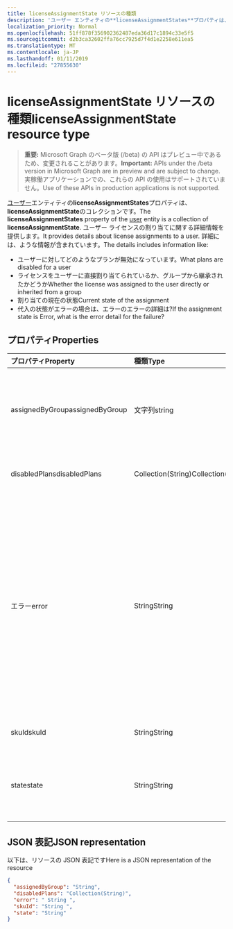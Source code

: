 ```yaml
---
title: licenseAssignmentState リソースの種類
description: 'ユーザー エンティティの**licenseAssignmentStates**プロパティは、 **licenseAssignmentState**のコレクションです。 ユーザー ライセンスの割り当てに関する詳細情報を提供します。 詳細には、ような情報が含まれています。  '
localization_priority: Normal
ms.openlocfilehash: 51ff878f356902362487eda36d17c1894c33e5f5
ms.sourcegitcommit: d2b3ca32602ffa76cc7925d7f4d1e2258e611ea5
ms.translationtype: MT
ms.contentlocale: ja-JP
ms.lasthandoff: 01/11/2019
ms.locfileid: "27855630"
---
```

# <a name="licenseassignmentstate-resource-type"></a><span data-ttu-id="b7687-105">licenseAssignmentState リソースの種類</span><span class="sxs-lookup"><span data-stu-id="b7687-105">licenseAssignmentState resource type</span></span>

> <span data-ttu-id="b7687-106">**重要:** Microsoft Graph のベータ版 (/beta) の API はプレビュー中であるため、変更されることがあります。</span><span class="sxs-lookup"><span data-stu-id="b7687-106">**Important:** APIs under the /beta version in Microsoft Graph are in preview and are subject to change.</span></span> <span data-ttu-id="b7687-107">実稼働アプリケーションでの、これらの API の使用はサポートされていません。</span><span class="sxs-lookup"><span data-stu-id="b7687-107">Use of these APIs in production applications is not supported.</span></span>

<span data-ttu-id="b7687-108">[ユーザー](user.md)エンティティの**licenseAssignmentStates**プロパティは、 **licenseAssignmentState**のコレクションです。</span><span class="sxs-lookup"><span data-stu-id="b7687-108">The **licenseAssignmentStates** property of the [user](user.md) entity is a collection of **licenseAssignmentState**.</span></span> <span data-ttu-id="b7687-109">ユーザー ライセンスの割り当てに関する詳細情報を提供します。</span><span class="sxs-lookup"><span data-stu-id="b7687-109">It provides details about license assignments to a user.</span></span> <span data-ttu-id="b7687-110">詳細には、ような情報が含まれています。</span><span class="sxs-lookup"><span data-stu-id="b7687-110">The details includes information like:</span></span>  

 - <span data-ttu-id="b7687-111">ユーザーに対してどのようなプランが無効になっています。</span><span class="sxs-lookup"><span data-stu-id="b7687-111">What plans are disabled for a user</span></span>
 - <span data-ttu-id="b7687-112">ライセンスをユーザーに直接割り当てられているか、グループから継承されたかどうか</span><span class="sxs-lookup"><span data-stu-id="b7687-112">Whether the license was assigned to the user directly or inherited from a group</span></span>
 - <span data-ttu-id="b7687-113">割り当ての現在の状態</span><span class="sxs-lookup"><span data-stu-id="b7687-113">Current state of the assignment</span></span>
 - <span data-ttu-id="b7687-114">代入の状態がエラーの場合は、エラーのエラーの詳細は?</span><span class="sxs-lookup"><span data-stu-id="b7687-114">If the assignment state is Error, what is the error detail for the failure?</span></span> 


## <a name="properties"></a><span data-ttu-id="b7687-115">プロパティ</span><span class="sxs-lookup"><span data-stu-id="b7687-115">Properties</span></span>
| <span data-ttu-id="b7687-116">プロパティ</span><span class="sxs-lookup"><span data-stu-id="b7687-116">Property</span></span>     | <span data-ttu-id="b7687-117">種類</span><span class="sxs-lookup"><span data-stu-id="b7687-117">Type</span></span>   |<span data-ttu-id="b7687-118">説明</span><span class="sxs-lookup"><span data-stu-id="b7687-118">Description</span></span>|
|:---------------|:--------|:----------|
|<span data-ttu-id="b7687-119">assignedByGroup</span><span class="sxs-lookup"><span data-stu-id="b7687-119">assignedByGroup</span></span>|<span data-ttu-id="b7687-120">文字列</span><span class="sxs-lookup"><span data-stu-id="b7687-120">string</span></span>|<span data-ttu-id="b7687-121">このライセンスを割り当てられるグループの id。</span><span class="sxs-lookup"><span data-stu-id="b7687-121">The id of the group that assigns this license.</span></span> <span data-ttu-id="b7687-122">割り当てがダイレクトに割り当てられたライセンスの場合は、このフィールドは Null になります。</span><span class="sxs-lookup"><span data-stu-id="b7687-122">If the assignment is a direct-assigned license, this field will be Null.</span></span> <span data-ttu-id="b7687-123">読み取り専用です。</span><span class="sxs-lookup"><span data-stu-id="b7687-123">Read-Only.</span></span>|
|<span data-ttu-id="b7687-124">disabledPlans</span><span class="sxs-lookup"><span data-stu-id="b7687-124">disabledPlans</span></span>|<span data-ttu-id="b7687-125">Collection(String)</span><span class="sxs-lookup"><span data-stu-id="b7687-125">Collection(String)</span></span>|<span data-ttu-id="b7687-126">この割り当て内で無効になっているサービス プランです。</span><span class="sxs-lookup"><span data-stu-id="b7687-126">The service plans that are disabled in this assignment.</span></span> <span data-ttu-id="b7687-127">読み取り専用です。</span><span class="sxs-lookup"><span data-stu-id="b7687-127">Read-Only.</span></span>|
|<span data-ttu-id="b7687-128">エラー</span><span class="sxs-lookup"><span data-stu-id="b7687-128">error</span></span>|<span data-ttu-id="b7687-129">String</span><span class="sxs-lookup"><span data-stu-id="b7687-129">String</span></span>|<span data-ttu-id="b7687-130">ライセンスの割り当てエラーです。</span><span class="sxs-lookup"><span data-stu-id="b7687-130">License assignment failure error.</span></span> <span data-ttu-id="b7687-131">ライセンスが正常に割り当てられると、このフィールドが Null になります。</span><span class="sxs-lookup"><span data-stu-id="b7687-131">If the license is assigned successfully, this field will be Null.</span></span> <span data-ttu-id="b7687-132">読み取り専用です。</span><span class="sxs-lookup"><span data-stu-id="b7687-132">Read-Only.</span></span> <span data-ttu-id="b7687-133">使用可能な値: `CountViolation`、 `MutuallyExclusiveViolation`、 `DependencyViolation`、 `ProhibitedInUsageLocationViolation`、`UniquenessViolation`と`Others`。</span><span class="sxs-lookup"><span data-stu-id="b7687-133">Possible values: `CountViolation`, `MutuallyExclusiveViolation`, `DependencyViolation`, `ProhibitedInUsageLocationViolation`, `UniquenessViolation`, and `Others`.</span></span> <span data-ttu-id="b7687-134">エラーを特定し、ライセンスの割り当てを解決する方法の詳細について参照してください[ここで](https://docs.microsoft.com/azure/active-directory/users-groups-roles/licensing-groups-resolve-problems)。</span><span class="sxs-lookup"><span data-stu-id="b7687-134">For more information on how to identify and resolve license assignment errors see [here](https://docs.microsoft.com/azure/active-directory/users-groups-roles/licensing-groups-resolve-problems).</span></span>|
|<span data-ttu-id="b7687-135">skuId</span><span class="sxs-lookup"><span data-stu-id="b7687-135">skuId</span></span>|<span data-ttu-id="b7687-136">String</span><span class="sxs-lookup"><span data-stu-id="b7687-136">String</span></span>|<span data-ttu-id="b7687-137">SKU の一意識別子。</span><span class="sxs-lookup"><span data-stu-id="b7687-137">The unique identifier for the SKU.</span></span> <span data-ttu-id="b7687-138">読み取り専用です。</span><span class="sxs-lookup"><span data-stu-id="b7687-138">Read-Only.</span></span>|
|<span data-ttu-id="b7687-139">state</span><span class="sxs-lookup"><span data-stu-id="b7687-139">state</span></span>|<span data-ttu-id="b7687-140">String</span><span class="sxs-lookup"><span data-stu-id="b7687-140">String</span></span>|<span data-ttu-id="b7687-141">この割り当ての現在の状態を示します。</span><span class="sxs-lookup"><span data-stu-id="b7687-141">Indicate the current state of this assignment.</span></span> <span data-ttu-id="b7687-142">読み取り専用です。</span><span class="sxs-lookup"><span data-stu-id="b7687-142">Read-Only.</span></span> <span data-ttu-id="b7687-143">使用可能な値: アクティブ、ActiveWithError、無効になり、エラーです。</span><span class="sxs-lookup"><span data-stu-id="b7687-143">Possible values: Active, ActiveWithError, Disabled and Error.</span></span>|

## <a name="json-representation"></a><span data-ttu-id="b7687-144">JSON 表記</span><span class="sxs-lookup"><span data-stu-id="b7687-144">JSON representation</span></span>

<span data-ttu-id="b7687-145">以下は、リソースの JSON 表記です</span><span class="sxs-lookup"><span data-stu-id="b7687-145">Here is a JSON representation of the resource</span></span>

```json
{
  "assignedByGroup": "String",
  "disabledPlans": "Collection(String)",
  "error": " String ",  
  "skuId": "String ",
  "state": "String"
}

```
